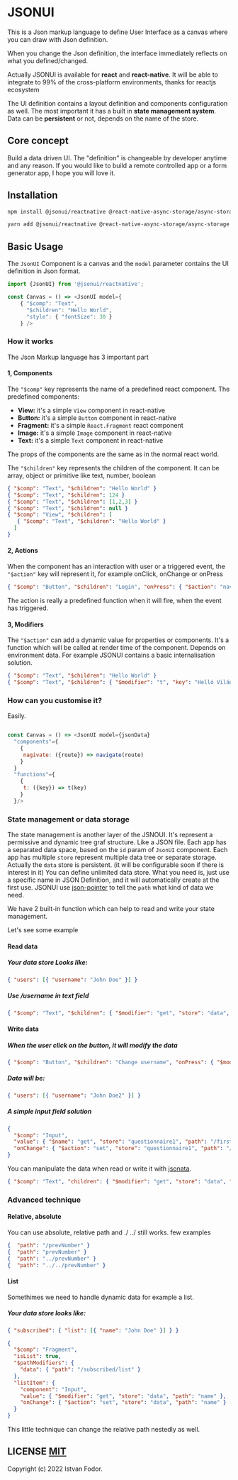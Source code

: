 # JSONUI

This is a Json markup language to define User Interface as a canvas where you can draw with Json definition.

When you change the Json definition, the interface immediately reflects on what you defined/changed.

Actually JSONUI is available for **react** and **react-native**. It will be able to integrate to 99% of the cross-platform environments, thanks for reactjs ecosystem

The UI definition contains a layout definition and components configuration as well. The most important it has a built in **state management system**. Data can be **persistent** or not, depends on the name of the store.

## Core concept

Build a data driven UI. The "definition" is changeable by developer anytime and any reason.
If you would like to build a remote controlled app or a form generator app, I hope you will love it.

## Installation

```bash
npm install @jsonui/reactnative @react-native-async-storage/async-storage

yarn add @jsonui/reactnative @react-native-async-storage/async-storage
```

## Basic Usage

The `JsonUI` Component is a canvas and the `model` parameter contains the UI definition in Json format.

```js
import {JsonUI} from '@jsonui/reactnative';

const Canvas = () => <JsonUI model={
    { "$comp": "Text",
      "$children": "Hello World",
      "style": { "fontSize": 30 }
    } />
```

### How it works

The Json Markup language has 3 important part

#### 1, Components

The `"$comp"` key represents the name of a predefined react component. The predefined components:

- **View:** it's a simple `View` component in react-native
- **Button:** it's a simple `Button` component in react-native
- **Fragment:** it's a simple `React.Fragment` react component
- **Image:** it's a simple `Image` component in react-native
- **Text:** it's a simple `Text` component in react-native

The props of the components are the same as in the normal react world.

The `"$children"` key represents the children of the component.
It can be array, object or primitive like text, number, boolean

```json
{ "$comp": "Text", "$children": "Hello World" }
{ "$comp": "Text", "$children": 124 }
{ "$comp": "Text", "$children": [1,2,3] }
{ "$comp": "Text", "$children": null }
{ "$comp": "View", "$children": [
   { "$comp": "Text", "$children": "Hello World" }
  ]
}
```

#### 2, Actions

When the component has an interaction with user or a triggered event, the `"$action"` key will represent it, for example onClick, onChange or onPress

```json
{ "$comp": "Button", "$children": "Login", "onPress": { "$action": "navigate", "route": "LoginPage" } }
```

The action is really a predefined function when it will fire, when the event has triggered.

#### 3, Modifiers

The `"$action"` can add a dynamic value for properties or components. It's a function which will be called at render time of the component. Depends on environment data. For example JSONUI contains a basic internalisation solution.

```json
{ "$comp": "Text", "$children": "Hello World" }
{ "$comp": "Text", "$children": { "$modifier": "t", "key": "Helló Világ" } }
```

### How can you customise it?

Easily.

```js

const Canvas = () => <JsonUI model={jsonData}
  "components"={
    {
     nagivate: ({route}) => navigate(route)
    }
  }
  "functions"={
    {
     t: ({key}) => t(key)
    }
  }/>
```

### State management or data storage

The state management is another layer of the JSNOUI. It's represent a permissive and dynamic tree graf structure. Like a JSON file.
Each app has a separated data space, based on the `id` param of `JsonUI` component.
Each app has multiple `store` represent multiple data tree or separate storage.
Actually the `data` store is persistent. (it will be configurable soon if there is interest in it)
You can define unlimited data store. What you need is, just use a specific name in JSON Definition, and it will automatically create at the first use.
JSONUI use [json-pointer](https://www.npmjs.com/package/json-pointer) to tell the `path` what kind of data we need.

We have 2 built-in function which can help to read and write your state management.

Let's see some example

#### Read data

##### Your data store Looks like:

```json
{ "users": [{ "username": "John Doe" }] }
```

##### Use _/username_ in text field

```json
{ "$comp": "Text", "$children": { "$modifier": "get", "store": "data", "path": "/users/0/username" } }
```

#### Write data

##### When the user click on the button, it will modify the data

```json
{ "$comp": "Button", "$children": "Change username", "onPress": { "$modifier": "set", "store": "data", "path": "/users/0/username", "value": "John Doe 2" } }
```

##### Data will be:

```json
{ "users": [{ "username": "John Doe2" }] }
```

##### A simple input field solution

```json
{
  "$comp": "Input",
  "value": { "$name": "get", "store": "questionnaire1", "path": "/firstName" },
  "onChange": { "$action": "set", "store": "questionnaire1", "path": "/firstName" }
}
```

You can manipulate the data when read or write it with [jsonata](https://jsonata.org/).

```json
{ "$comp": "Text", "children": { "$modifier": "get", "store": "data", "path": "/prevNumber", "jsonataDef": "'Next Number: ' & (1+$)" } }
```

### Advanced technique

#### Relative, absolute

You can use absolute, relative path and ./ ../ still works.
few examples

```json
{  "path": "/prevNumber" }
{  "path": "prevNumber" }
{  "path": "../prevNumber" }
{  "path": "../../prevNumber" }
```

#### List

Somethimes we need to handle dynamic data for example a list.

##### Your data store looks like:

```json
{ "subscribed": { "list": [{ "name": "John Doe" }] } }
```

```json
{
  "$comp": "Fragment",
  "isList": true,
  "$pathModifiers": {
    "data": { "path": "/subscribed/list" }
  },
  "listItem": {
    "component": "Input",
    "value": { "$modifier": "get", "store": "data", "path": "name" },
    "onChange": { "$action": "set", "store": "data", "path": "name" }
  }
}
```

This little technique can change the relative path nestedly as well.

## LICENSE [MIT](LICENSE)

Copyright (c) 2022 Istvan Fodor.
